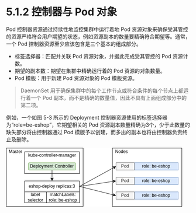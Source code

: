 [1]: /images/chapter_5/Deployment控制器示例.drawio.png

# 5.1.2 控制器与 Pod 对象

Pod 控制器资源通过持续性地监控集群中运行着地 Pod 资源对象来确保受其管控的资源严格符合用户期望的状态，例如资源副本的数量要精确符合期望等。通常，一个 Pod 控制器资源至少应该包含是三个基本的组成部分。

* 标签选择器：匹配并关联 Pod 资源对象，并据此完成受其管控的 Pod 资源计数。
* 期望的副本数：期望在集群中精确运行着的 Pod 资源的对象数量。
* Pod 模版：用于新建 Pod 资源对象的 Pod 模版资源。

> DaemonSet 用于确保集群中的每个工作节点或符合条件的每个节点上都运行着一个 Pod 副本，而不是精确的数量值，因此不具有上面组成部分中的第二项。

例如，一个如图 5-3 所示的 Deployment 控制器资源使用的标签选择器为“role=be-eshop”，它期望相关的 Pod 资源副本数量精确为3个，少于此数量的缺失部分将由控制器通过 Pod 模版予以创建，而多出的副本也将由控制器负责终止及删除。

![Deployment 控制器示例][1]
